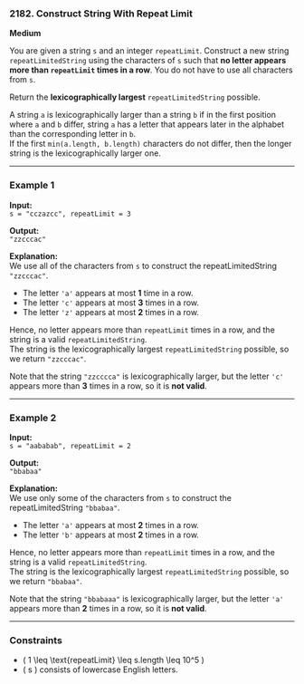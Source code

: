 ### **2182. Construct String With Repeat Limit**  
**Medium**  

You are given a string `s` and an integer `repeatLimit`. Construct a new string `repeatLimitedString` using the characters of `s` such that **no letter appears more than `repeatLimit` times in a row**. You do not have to use all characters from `s`.  

Return the **lexicographically largest** `repeatLimitedString` possible.  

A string `a` is lexicographically larger than a string `b` if in the first position where `a` and `b` differ, string `a` has a letter that appears later in the alphabet than the corresponding letter in `b`.  
If the first `min(a.length, b.length)` characters do not differ, then the longer string is the lexicographically larger one.  

---

### **Example 1**  

**Input:**  
`s = "cczazcc", repeatLimit = 3`  

**Output:**  
`"zzcccac"`  

**Explanation:**  
We use all of the characters from `s` to construct the repeatLimitedString `"zzcccac"`.  
- The letter `'a'` appears at most **1** time in a row.  
- The letter `'c'` appears at most **3** times in a row.  
- The letter `'z'` appears at most **2** times in a row.  

Hence, no letter appears more than `repeatLimit` times in a row, and the string is a valid `repeatLimitedString`.  
The string is the lexicographically largest `repeatLimitedString` possible, so we return `"zzcccac"`.  

Note that the string `"zzcccca"` is lexicographically larger, but the letter `'c'` appears more than **3** times in a row, so it is **not valid**.  

---

### **Example 2**  

**Input:**  
`s = "aababab", repeatLimit = 2`  

**Output:**  
`"bbabaa"`  

**Explanation:**  
We use only some of the characters from `s` to construct the repeatLimitedString `"bbabaa"`.  
- The letter `'a'` appears at most **2** times in a row.  
- The letter `'b'` appears at most **2** times in a row.  

Hence, no letter appears more than `repeatLimit` times in a row, and the string is a valid `repeatLimitedString`.  
The string is the lexicographically largest `repeatLimitedString` possible, so we return `"bbabaa"`.  

Note that the string `"bbabaaa"` is lexicographically larger, but the letter `'a'` appears more than **2** times in a row, so it is **not valid**.  

---

### **Constraints**  
- \( 1 \leq \text{repeatLimit} \leq s.length \leq 10^5 \)  
- \( s \) consists of lowercase English letters.  
